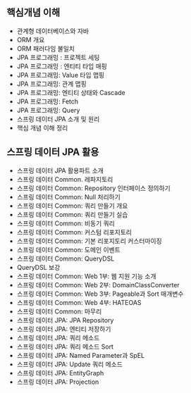 ## 핵심개념 이해

- 관계형 데이터베이스와 자바
- ORM 개요
- ORM 패러다임 불일치
- JPA 프로그래밍 : 프로젝트 세팅
- JPA 프로그래밍 : 엔티티 타입 매핑
- JPA 프로그래밍: Value 타입 맵핑
- JPA 프로그래밍: 관계 맵핑
- JPA 프로그래밍: 엔티티 상태와 Cascade
- JPA 프로그래밍: Fetch
- JPA 프로그래밍: Query
- 스프링 데이터 JPA 소개 및 원리
- 핵심 개념 이해 정리

## 스프링 데이터 JPA 활용

- 스프링 데이터 JPA 활용파트 소개
- 스프링 데이터 Common. 레파지토리
- 스프링 데이터 Common: Repository 인터페이스 정의하기
- 스프링 데이터 Common: Null 처리하기
- 스프링 데이터 Common: 쿼리 만들기 개요
- 스프링 데이터 Common: 쿼리 만들기 실습
- 스프링 데이터 Common: 비동기 쿼리
- 스프링 데이터 Common: 커스텀 리포지토리
- 스프링 데이터 Common: 기본 리포지토리 커스터마이징
- 스프링 데이터 Common: 도메인 이벤트
- 스프링 데이터 Common: QueryDSL
- QueryDSL 보강
- 스프링 데이터 Common: Web 1부: 웹 지원 기능 소개
- 스프링 데이터 Common: Web 2부: DomainClassConverter
- 스프링 데이터 Common: Web 3부: Pageable과 Sort 매개변수
- 스프링 데이터 Common: Web 4부: HATEOAS
- 스프링 데이터 Common: 마무리
- 스프링 데이터 JPA: JPA Repository
- 스프링 데이터 JPA: 엔티티 저장하기
- 스프링 데이터 JPA: 쿼리 메소드
- 스프링 데이터 JPA: 쿼리 메소드 Sort
- 스프링 데이터 JPA: Named Parameter과 SpEL
- 스프링 데이터 JPA: Update 쿼리 메소드
- 스프링 데이터 JPA: EntityGraph
- 스프링 데이터 JPA: Projection
